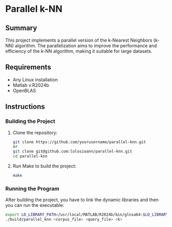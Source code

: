 # Parallel k-NN

## Summary
This project implements a parallel version of the k-Nearest Neighbors (k-NN) algorithm. The parallelization aims to improve the performance and efficiency of the k-NN algorithm, making it suitable for large datasets.

## Requirements
- Any Linux installation
- Matlab v.R2024b
- OpenBLAS

## Instructions

### Building the Project
1. Clone the repository:
    ```sh
    git clone https://github.com/yourusername/parallel-knn.git
    or
    git clone git@github.com:lolosioann/parallel-knn.git
    cd parallel-knn
    ```

2. Run Make to build the project:
    ```sh
    make
    ```

### Running the Program
After building the project, you have to link the dynamic libraries and then you can run the executable:
```sh
export LD_LIBRARY_PATH=/usr/local/MATLAB/R2024b/bin/glnxa64:$LD_LIBRARY_PATH
./build/parallel_knn <corpus_file> <query_file> <k>
```